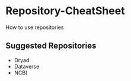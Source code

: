 # Repository-CheatSheet
How to use repositories

## Suggested Repositories
* Dryad
* Dataverse
* NCBI


